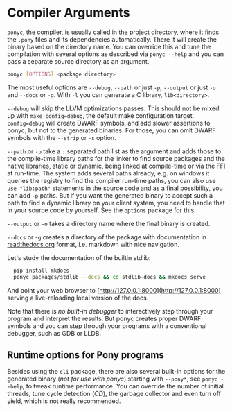 # Compiler Arguments

`ponyc`, the compiler, is usually called in the project directory, where it finds the `.pony` files and its dependencies automatically. There it will create the binary based on the directory name. You can override this and tune the compilation with several options as described via `ponyc --help` and you can pass a separate source directory as an argument.

```bash
ponyc [OPTIONS] <package directory>
```

The most useful options are `--debug`, `--path` or just `-p`, `--output` or just `-o` and `--docs` or `-g`. With `-l` you can generate a C library, `lib<directory>`.

`--debug` will skip the LLVM optimizations passes. This should not be mixed up with `make config=debug`, the default make configuration target. `config=debug` will create DWARF symbols, and add slower assertions to ponyc, but not to the generated binaries. For those, you can omit DWARF symbols with the `--strip` or `-s` option.

`--path` or `-p` take a `:` separated path list as the argument and adds those to the compile-time library paths for the linker to find source packages and the native libraries, static or dynamic, being linked at compile-time or via the FFI at run-time. The system adds several paths already, e.g. on windows it queries the registry to find the compiler run-time paths, you can also use `use "lib:path"` statements in the source code and as a final possibility, you can add `-p` paths. But if you want the generated binary to accept such a path to find a dynamic library on your client system, you need to handle that in your source code by yourself. See the `options` package for this.

`--output` or `-o` takes a directory name where the final binary is created.

`--docs` or -`g` creates a directory of the package with documentation in [readthedocs.org](http://readthedocs.org) format, i.e. markdown with nice navigation.

Let's study the documentation of the builtin stdlib:

```bash
  pip install mkdocs
  ponyc packages/stdlib --docs && cd stdlib-docs && mkdocs serve
```

And point your web browser to [http://127.0.0.1:8000](http://127.0.0.1:8000) serving a live-reloading local version of the docs.

Note that there is _no built-in debugger_ to interactively step through your program and interpret the results. But ponyc creates proper DWARF symbols and you can step through your programs with a conventional debugger, such as GDB or LLDB.

## Runtime options for Pony programs

Besides using the `cli` package, there are also several built-in options for the generated binary (_not for use with ponyc_) starting with `--pony*`, see `ponyc --help`, to tweak runtime performance. You can override the number of initial threads, tune cycle detection (_CD_), the garbage collector and even turn off yield, which is not really recommended.
